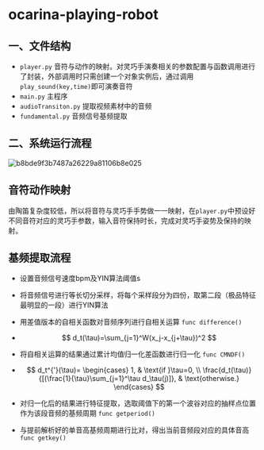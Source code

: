 # ocarina-playing-robot
## 一、文件结构
- `player.py` 音符与动作的映射。对灵巧手演奏相关的参数配置与函数调用进行了封装，外部调用时只需创建一个对象实例后，通过调用`play_sound(key,time)`即可演奏音符
- `main.py` 主程序
- `audioTransiton.py` 提取视频素材中的音频
- `fundamental.py` 音频信号基频提取

## 二、系统运行流程

![b8bde9f3b7487a26229a81106b8e025](C:\Users\87857\Desktop\b8bde9f3b7487a26229a81106b8e025.png)

## 音符动作映射
由陶笛复杂度较低，所以将音符与灵巧手手势做一一映射，在`player.py`中预设好不同音符对应的灵巧手参数，输入音符保持时长，完成对灵巧手姿势及保持的映射。

## 基频提取流程
  - 设置音频信号速度bpm及YIN算法阈值s

  - 将音频信号进行等长切分采样，将每个采样段分为四份，取第二段（极品特征最明显的一段）进行YIN算法

  - 用差值版本的自相关函数对音频序列进行自相关运算 `func difference()`
    
  - $$
    d_t(\tau)=\sum_{j=1}^W(x_j-x_{j+\tau})^2
    $$
    
  - 将自相关运算的结果通过累计均值归一化差函数进行归一化 `func CMNDF()`

  - $$
    d_t^{'}(\tau)=
    \begin{cases}
    1, & \text{if }\tau=0, \\
    \frac{d_t(\tau)}{[(\frac{1}{\tau}\sum_{j=1}^\tau d_\tau(j)]}, & \text{otherwise.}
    \end{cases}
    $$

  - 对归一化后的结果进行特征提取，选取阈值下的第一个波谷对应的抽样点位置作为该段音频的基频周期 `func getperiod()`

  - 与提前解析好的单音高基频周期进行比对，得出当前音频段对应的具体音高 `func getkey()`
